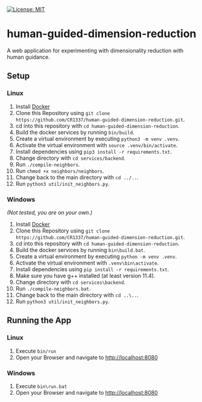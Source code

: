 [![License: MIT](https://img.shields.io/badge/License-MIT-yellow.svg)](https://github.com/CR1337/human-guided-dimension-reduction/blob/main/LICENSE)

# human-guided-dimension-reduction

A web application for experimenting with dimensionality reduction with human guidance.

## Setup

### Linux

1. Install [Docker](https://docs.docker.com/desktop/install/linux-install/)
2. Clone this Repository using `git clone https://github.com/CR1337/human-guided-dimension-reduction.git`.
3. cd into this repository with `cd human-guided-dimension-reduction`.
4. Build the docker services by running `bin/build`.
5. Create a virtual environment by executing `python3 -m venv .venv`.
6. Activate the virtual environment with `source .venv/bin/activate`.
7. Install dependencies using `pip3 install -r requirements.txt`.
8. Change directory with `cd services/backend`.
9. Run `./compile-neighbors`.
10. Run `chmod +x neighbors/neighbors`.
11. Change back to the main directory with `cd ../..`.
12. Run `python3 util/init_neighbors.py`.

### Windows
_(Not tested, you are on your own.)_

1. Install [Docker](https://docs.docker.com/desktop/install/windows-install/)
2. Clone this Repository using `git clone https://github.com/CR1337/human-guided-dimension-reduction.git`.
3. cd into this repository with `cd human-guided-dimension-reduction`.
4. Build the docker services by running `bin\build.bat`.
5. Create a virtual environment by executing `python -m venv .venv`.
6. Activate the virtual environment with `.venv\bin\activate`.
7. Install dependencies using `pip install -r requirements.txt`.
8. Make sure you have g++ installed (at least version 11.4).
9. Change directory with `cd services\backend`.
10. Run `./compile-neighbors.bat`.
11. Change back to the main directory with `cd ..\..`.
12. Run `python3 util/init_neighbors.py`.

## Running the App

### Linux

1. Execute `bin/run`
2. Open your Browser and navigate to [http://localhost:8080](http://localhost:8080)

### Windows

1. Execute `bin\run.bat`
2. Open your Browser and navigate to [http://localhost:8080](http://localhost:8080)
